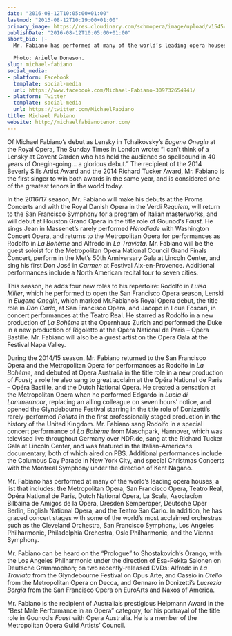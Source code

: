 ```yaml
---
date: "2016-08-12T10:05:00+01:00"
lastmod: "2016-08-12T10:19:00+01:00"
primary_image: https://res.cloudinary.com/schmopera/image/upload/v1545409169/media/webhook-uploads/1470993381877/2016-08-07---MichaelFabiano_Arielle-Doneson.jpg.jpg
publishDate: "2016-08-12T10:05:00+01:00"
short_bio: |-
  Mr. Fabiano has performed at many of the world’s leading opera houses; a list that includes: the Metropolitan Opera, San Francisco Opera, Teatro Real, Opéra National de Paris, Dutch National Opera, La Scala, Asociacíon Bilbaina de Amigos de la Ópera, Dresden Semperoper, Deutsche Oper Berlin, English National Opera, and the Teatro San Carlo. In addition, he has graced concert stages with some of the world’s most acclaimed orchestras such as the Cleveland Orchestra, San Francisco Symphony, Los Angeles Philharmonic, Philadelphia Orchestra, Oslo Philharmonic, and the Vienna Symphony.

  Photo: Arielle Doneson.
slug: michael-fabiano
social_media:
- platform: Facebook
  template: social-media
  url: https://www.facebook.com/Michael-Fabiano-309732654941/
- platform: Twitter
  template: social-media
  url: https://twitter.com/MichaelFabiano
title: Michael Fabiano
website: http://michaelfabianotenor.com/
---
```


Of Michael Fabiano’s debut as Lensky in Tchaikovsky’s *Eugene Onegin* at the Royal Opera, The Sunday Times in London wrote: “I can’t think of a Lensky at Covent Garden who has held the audience so spellbound in 40 years of Onegin-going… a glorious debut.” The recipient of the 2014 Beverly Sills Artist Award and the 2014 Richard Tucker Award, Mr. Fabiano is the first singer to win both awards in the same year, and is considered one of the greatest tenors in the world today.

In the 2016/17 season, Mr. Fabiano will make his debuts at the Proms Concerts and with the Royal Danish Opera in the Verdi *Requiem*, will return to the San Francisco Symphony for a program of Italian masterworks, and will debut at Houston Grand Opera in the title role of Gounod’s *Faust*. He sings Jean in Massenet’s rarely performed *Hérodiade* with Washington Concert Opera, and returns to the Metropolitan Opera for performances as Rodolfo in *La Bohème* and Alfredo in *La Traviata*.  Mr. Fabiano will be the guest soloist for the Metropolitan Opera National Council Grand Finals Concert, perform in the Met’s 50th Anniversary Gala at Lincoln Center, and sing his first Don José in *Carmen* at Festival Aix-en-Provence. Additional performances include a North American recital tour to seven cities.

This season, he adds four new roles to his repertoire: Rodolfo in *Luisa Miller*, which he performed to open the San Francisco Opera season, Lenski in *Eugene Onegin*, which marked Mr.Fabiano’s Royal Opera debut, the title role in *Don Carlo*, at San Francisco Opera, and Jacopo in I due Foscari, in concert performances at the Teatro Real. He starred as Rodolfo in a new production of *La Bohème* at the Opernhaus Zurich and performed the Duke in a new production of Rigoletto at the Opéra National de Paris – Opéra Bastille. Mr. Fabiano will also be a guest artist on the Opera Gala at the Festival Napa Valley.

During the 2014/15 season, Mr. Fabiano returned to the San Francisco Opera and the Metropolitan Opera for performances as Rodolfo in *La Bohème*, and debuted at Opera Australia in the title role in a new production of *Faust*; a role he also sang to great acclaim at the Opéra National de Paris – Opéra Bastille, and the Dutch National Opera. He created a sensation at the Metropolitan Opera when he performed Edgardo in *Lucia di Lammermoor*, replacing an ailing colleague on seven hours’ notice, and opened the Glyndebourne Festival starring in the title role of Donizetti’s rarely-performed *Poliuto* in the first professionally staged production in the history of the United Kingdom. Mr. Fabiano sang Rodolfo in a special concert performance of *La Bohème* from Maschpark, Hannover, which was televised live throughout Germany over NDR.de, sang at the Richard Tucker Gala at Lincoln Center, and was featured in the Italian-Americans documentary, both of which aired on PBS. Additional performances include the Columbus Day Parade in New York City, and special Christmas Concerts with the Montreal Symphony under the direction of Kent Nagano.

Mr. Fabiano has performed at many of the world’s leading opera houses; a list that includes: the Metropolitan Opera, San Francisco Opera, Teatro Real, Opéra National de Paris, Dutch National Opera, La Scala, Asociacíon Bilbaina de Amigos de la Ópera, Dresden Semperoper, Deutsche Oper Berlin, English National Opera, and the Teatro San Carlo. In addition, he has graced concert stages with some of the world’s most acclaimed orchestras such as the Cleveland Orchestra, San Francisco Symphony, Los Angeles Philharmonic, Philadelphia Orchestra, Oslo Philharmonic, and the Vienna Symphony.

Mr. Fabiano can be heard on the “Prologue” to Shostakovich’s Orango, with the Los Angeles Philharmonic under the direction of Esa-Pekka Salonen on Deutsche Grammophon; on two recently-released DVDs: Alfredo in *La Traviata* from the Glyndebourne Festival on Opus Arte, and Cassio in *Otello* from the Metropolitan Opera on Decca, and Gennaro in Donizetti’s *Lucrezia Borgia* from the San Francisco Opera on EuroArts and Naxos of America.

Mr. Fabiano is the recipient of Australia’s prestigious Helpmann Award in the “Best Male Performance in an Opera” category, for his portrayal of the title role in Gounod’s *Faust* with Opera Australia. He is a member of the Metropolitan Opera Guild Artists’ Council.

